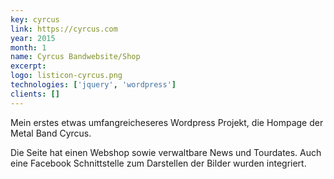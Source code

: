 ```yaml
---
key: cyrcus
link: https://cyrcus.com
year: 2015
month: 1
name: Cyrcus Bandwebsite/Shop
excerpt:
logo: listicon-cyrcus.png
technologies: ['jquery', 'wordpress']
clients: []
---
```


Mein erstes etwas umfangreicheseres Wordpress Projekt, die Hompage der Metal Band Cyrcus.

Die Seite hat einen Webshop sowie verwaltbare News und Tourdates. Auch eine Facebook Schnittstelle zum Darstellen der Bilder wurden integriert.
